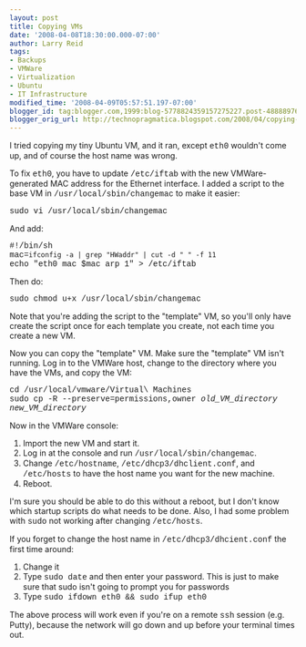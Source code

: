 ```yaml
---
layout: post
title: Copying VMs
date: '2008-04-08T18:30:00.000-07:00'
author: Larry Reid
tags:
- Backups
- VMWare
- Virtualization
- Ubuntu
- IT Infrastructure
modified_time: '2008-04-09T05:57:51.197-07:00'
blogger_id: tag:blogger.com,1999:blog-5778824359157275227.post-4888897626996764079
blogger_orig_url: http://technopragmatica.blogspot.com/2008/04/copying-vms.html
---
```


I tried copying my tiny Ubuntu VM, and it ran, except <span
style="font-family:courier new;">eth0</span> wouldn't come up, and of
course the host name was wrong.  
  
To fix <span style="font-family:courier new;">eth0</span>, you have to
update <span style="font-family:courier new;">/etc/iftab</span> with the
new VMWare-generated MAC address for the Ethernet interface. I added a
script to the base VM in <span style="font-family:courier
new;">/usr/local/sbin/changemac</span> to make it easier:  
  
<span style="font-family:courier new;">sudo vi
/usr/local/sbin/changemac</span>  
  
And add:  
  
<span style="font-family:courier new;">#!/bin/sh  
mac=`ifconfig -a | grep "HWaddr" | cut -d " " -f 11`</span>  
<span style="font-family:courier new;">echo "eth0 mac $mac arp 1" >
/etc/<span class="blsp-spelling-error"
id="SPELLING_ERROR_0">iftab</span></span>  
  
Then do:  
  
<span style="font-family:courier new;"><span class="blsp-spelling-error"
id="SPELLING_ERROR_1">sudo</span> <span class="blsp-spelling-error"
id="SPELLING_ERROR_2">chmod</span> u+x /<span
class="blsp-spelling-error" id="SPELLING_ERROR_3">usr</span>/local/<span
class="blsp-spelling-error" id="SPELLING_ERROR_4">sbin</span>/<span
class="blsp-spelling-error"
id="SPELLING_ERROR_5">changemac</span></span>  
  
Note that you're adding the script to the "template" VM, so you'll only
have create the script once for each template you create, not each time
you create a new VM.  
  
Now you can copy the "template" VM. Make sure the "template" <span
class="blsp-spelling-error" id="SPELLING_ERROR_6">VM</span> isn't
running. Log in to the <span class="blsp-spelling-error"
id="SPELLING_ERROR_7">VMWare</span> host, change to the directory where
you have the <span class="blsp-spelling-error"
id="SPELLING_ERROR_8">VMs</span>, and copy the <span
class="blsp-spelling-error" id="SPELLING_ERROR_9">VM</span>:  
  
<span style="font-family:courier new;"><span class="blsp-spelling-error"
id="SPELLING_ERROR_10">cd</span> /<span class="blsp-spelling-error"
id="SPELLING_ERROR_11">usr</span>/local/<span
class="blsp-spelling-error"
id="SPELLING_ERROR_12">vmware</span>/Virtual\\ Machines</span>  
<span style="font-family:courier new;"><span class="blsp-spelling-error"
id="SPELLING_ERROR_13">sudo</span> <span class="blsp-spelling-error"
id="SPELLING_ERROR_14">cp</span> -R --preserve=permissions,owner
</span><span style="font-style: italic;font-family:courier
new;">old\_<span class="blsp-spelling-error"
id="SPELLING_ERROR_15">VM</span>\_directory</span><span
style="font-family:courier new;"> </span><span style="font-style:
italic;font-family:courier new;">new\_<span class="blsp-spelling-error"
id="SPELLING_ERROR_16">VM</span>\_directory</span>  
  
Now in the <span class="blsp-spelling-error"
id="SPELLING_ERROR_17">VMWare</span> console:  
<ol><li>Import the new <span class="blsp-spelling-error"
id="SPELLING_ERROR_18">VM</span> and start it.  
</li><li>Log in at the console and run <span style="font-family:courier
new;">/<span class="blsp-spelling-error"
id="SPELLING_ERROR_19">usr</span>/local/<span
class="blsp-spelling-error" id="SPELLING_ERROR_20">sbin</span>/<span
class="blsp-spelling-error"
id="SPELLING_ERROR_21">changemac</span></span>.  
</li><li>Change <span style="font-family:courier new;">/etc/<span
class="blsp-spelling-error"
id="SPELLING_ERROR_22">hostname</span></span>, <span
style="font-family:courier new;">/etc/dhcp3/dhclient.conf</span>, and
<span style="font-family:courier new;">/etc/hosts</span> to have the
host name you want for the new machine.  
</li><li>Reboot.</li></ol>I'm sure you should be able to do this without
a reboot, but I don't know which <span class="blsp-spelling-error"
id="SPELLING_ERROR_23">startup</span> scripts do what needs to be done.
Also, I had some problem with <span style="font-family:courier
new;"><span class="blsp-spelling-error"
id="SPELLING_ERROR_24">sudo</span></span> not working after changing
<span style="font-family:courier new;">/etc/hosts</span>.  
  
If you forget to change the host name in <span style="font-family:
courier new;">/etc/dhcp3/dhcient.conf</span> the first time around:  
<ol><li>Change it</li><li>Type <span style="font-family: courier
new;">sudo date</span> and then enter your password. This is just to
make sure that sudo isn't going to prompt you for passwords</li><li>Type
<span style="font-family: courier new;">sudo ifdown eth0 &amp;&amp; sudo
ifup eth0</span></li></ol>The above process will work even if you're on
a remote <span style="font-family: courier new;">ssh</span> session
(e.g. Putty), because the network will go down and up before your
terminal times out.

